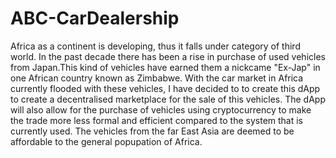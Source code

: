 # ABC-CarDealership

Africa as a continent is developing, thus it falls under category of third world. In the past decade there has been a rise in purchase of used vehicles from Japan.This  kind of vehicles have earned them a nickcame "Ex-Jap" in one African country known as Zimbabwe. With the car market in Africa currently flooded with these vehicles, I have decided to to create this dApp to create a decentralised marketplace for the sale of this vehicles. The dApp will also allow for the purchase of vehicles using cryptocurrency to make the trade more less formal and efficient compared to the system that is currently used. The vehicles from the far East Asia are deemed to be affordable  to the general popupation of Africa.
